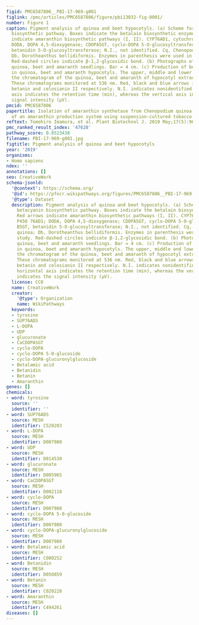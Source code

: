 ```yaml
---
figid: PMC6587806__PBI-17-969-g001
figlink: /pmc/articles/PMC6587806/figure/pbi13032-fig-0001/
number: Figure 1
caption: Pigment analysis of quinoa and beet hypocotyls. (a) Scheme for the betacyanin
  biosynthetic pathway. Boxes indicate the betalain biosynthetic enzyme. Red arrows
  indicate amaranthin biosynthetic pathways (I, II). CYP76AD1, cytochrome P450 76AD1;
  DODA, DOPA 4,5‐dioxygenase; CDOPA5GT, cyclo‐DOPA 5‐O‐glucosyltransferase; B5GT,
  betanidin 5‐O‐glucosyltransferase; N.I., not identified. Cq, Chenopodium quinoa;
  Db, Dorotheanthus bellidiformis. Enzymes in parenthesis were used in this study.
  Red‐dashed circles indicate β‐1,2‐glycosidic bond. (b) Photographs of 5‐day‐old
  quinoa, beet and amaranth seedlings. Bar = 4 cm. (c) Production of betalain pigments
  in quinoa, beet and amaranth hypocotyls. The upper, middle and lower panels show
  the chromatogram of the quinoa, beet and amaranth of hypocotyl extracts respectively.
  These chromatograms monitored at 536 nm. Red, black and blue arrows indicate amaranthin,
  betanin and celosianin II respectively. N.I. indicates nonidentified peak. The horizontal
  axis indicates the retention time (min), whereas the vertical axis indicates the
  signal intensity (μV).
pmcid: PMC6587806
papertitle: Isolation of amaranthin synthetase from Chenopodium quinoa and construction
  of an amaranthin production system using suspension‐cultured tobacco BY‐2 cells.
reftext: Tomohiro Imamura, et al. Plant Biotechnol J. 2019 May;17(5):969-981.
pmc_ranked_result_index: '47628'
pathway_score: 0.8523438
filename: PBI-17-969-g001.jpg
figtitle: Pigment analysis of quinoa and beet hypocotyls
year: '2019'
organisms:
- Homo sapiens
ndex: ''
annotations: []
seo: CreativeWork
schema-jsonld:
  '@context': https://schema.org/
  '@id': https://pfocr.wikipathways.org/figures/PMC6587806__PBI-17-969-g001.html
  '@type': Dataset
  description: Pigment analysis of quinoa and beet hypocotyls. (a) Scheme for the
    betacyanin biosynthetic pathway. Boxes indicate the betalain biosynthetic enzyme.
    Red arrows indicate amaranthin biosynthetic pathways (I, II). CYP76AD1, cytochrome
    P450 76AD1; DODA, DOPA 4,5‐dioxygenase; CDOPA5GT, cyclo‐DOPA 5‐O‐glucosyltransferase;
    B5GT, betanidin 5‐O‐glucosyltransferase; N.I., not identified. Cq, Chenopodium
    quinoa; Db, Dorotheanthus bellidiformis. Enzymes in parenthesis were used in this
    study. Red‐dashed circles indicate β‐1,2‐glycosidic bond. (b) Photographs of 5‐day‐old
    quinoa, beet and amaranth seedlings. Bar = 4 cm. (c) Production of betalain pigments
    in quinoa, beet and amaranth hypocotyls. The upper, middle and lower panels show
    the chromatogram of the quinoa, beet and amaranth of hypocotyl extracts respectively.
    These chromatograms monitored at 536 nm. Red, black and blue arrows indicate amaranthin,
    betanin and celosianin II respectively. N.I. indicates nonidentified peak. The
    horizontal axis indicates the retention time (min), whereas the vertical axis
    indicates the signal intensity (μV).
  license: CC0
  name: CreativeWork
  creator:
    '@type': Organization
    name: WikiPathways
  keywords:
  - tyrosine
  - SUP76ADS
  - L-DOPA
  - UDP
  - glucuronate
  - CaCDOPASGT
  - cyclo-DOPA
  - cyclo-DOPA 5-0-glucoside
  - cyclo-DOPA-glucuronylglucoside
  - Betalamic acid
  - Betanidin
  - Betanin
  - Amaranthin
genes: []
chemicals:
- word: tyrosine
  source: ''
  identifier: ''
- word: SUP76ADS
  source: MESH
  identifier: C520203
- word: L-DOPA
  source: MESH
  identifier: D007980
- word: UDP
  source: MESH
  identifier: D014530
- word: glucuronate
  source: MESH
  identifier: D005965
- word: CaCDOPASGT
  source: MESH
  identifier: D002118
- word: cyclo-DOPA
  source: MESH
  identifier: D007980
- word: cyclo-DOPA 5-0-glucoside
  source: MESH
  identifier: D007980
- word: cyclo-DOPA-glucuronylglucoside
  source: MESH
  identifier: D007980
- word: Betalamic acid
  source: MESH
  identifier: C000252
- word: Betanidin
  source: MESH
  identifier: D050859
- word: Betanin
  source: MESH
  identifier: C020228
- word: Amaranthin
  source: MESH
  identifier: C494261
diseases: []
---
```

